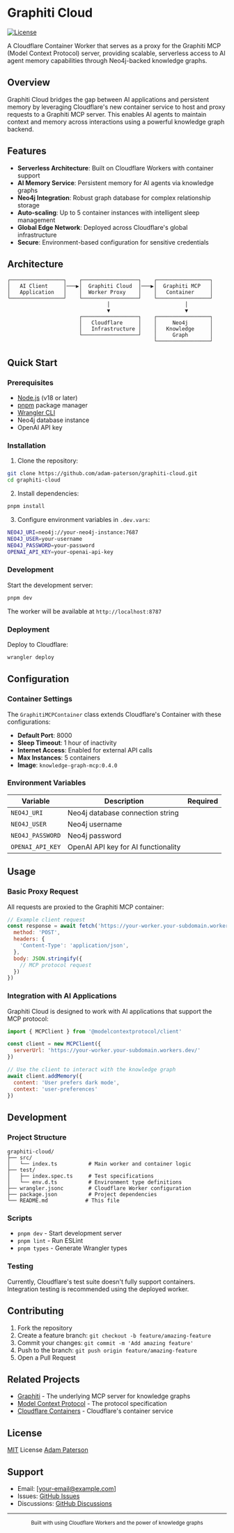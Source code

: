 # Graphiti Cloud

[![License][license-src]][license-href]

A Cloudflare Container Worker that serves as a proxy for the Graphiti MCP (Model Context Protocol) server, providing scalable, serverless access to AI agent memory capabilities through Neo4j-backed knowledge graphs.

## Overview

Graphiti Cloud bridges the gap between AI applications and persistent memory by leveraging Cloudflare's new container service to host and proxy requests to a Graphiti MCP server. This enables AI agents to maintain context and memory across interactions using a powerful knowledge graph backend.

## Features

- **Serverless Architecture**: Built on Cloudflare Workers with container support
- **AI Memory Service**: Persistent memory for AI agents via knowledge graphs
- **Neo4j Integration**: Robust graph database for complex relationship storage
- **Auto-scaling**: Up to 5 container instances with intelligent sleep management
- **Global Edge Network**: Deployed across Cloudflare's global infrastructure
- **Secure**: Environment-based configuration for sensitive credentials

## Architecture

```
┌─────────────────┐    ┌──────────────────┐    ┌─────────────────┐
│   AI Client     │───▶│  Graphiti Cloud  │───▶│  Graphiti MCP   │
│   Application   │    │  Worker Proxy    │    │   Container     │
└─────────────────┘    └──────────────────┘    └─────────────────┘
                                │                        │
                                ▼                        ▼
                       ┌──────────────────┐    ┌─────────────────┐
                       │   Cloudflare     │    │     Neo4j       │
                       │   Infrastructure │    │   Knowledge     │
                       └──────────────────┘    │     Graph       │
                                               └─────────────────┘
```

## Quick Start

### Prerequisites

- [Node.js](https://nodejs.org/) (v18 or later)
- [pnpm](https://pnpm.io/) package manager
- [Wrangler CLI](https://developers.cloudflare.com/workers/wrangler/)
- Neo4j database instance
- OpenAI API key

### Installation

1. Clone the repository:
```bash
git clone https://github.com/adam-paterson/graphiti-cloud.git
cd graphiti-cloud
```

2. Install dependencies:
```bash
pnpm install
```

3. Configure environment variables in `.dev.vars`:
```bash
NEO4J_URI=neo4j://your-neo4j-instance:7687
NEO4J_USER=your-username
NEO4J_PASSWORD=your-password
OPENAI_API_KEY=your-openai-api-key
```

### Development

Start the development server:
```bash
pnpm dev
```

The worker will be available at `http://localhost:8787`

### Deployment

Deploy to Cloudflare:
```bash
wrangler deploy
```

## Configuration

### Container Settings

The `GraphitiMCPContainer` class extends Cloudflare's Container with these configurations:

- **Default Port**: 8000
- **Sleep Timeout**: 1 hour of inactivity
- **Internet Access**: Enabled for external API calls
- **Max Instances**: 5 containers
- **Image**: `knowledge-graph-mcp:0.4.0`

### Environment Variables

| Variable | Description | Required |
|----------|-------------|----------|
| `NEO4J_URI` | Neo4j database connection string |
| `NEO4J_USER` | Neo4j username |
| `NEO4J_PASSWORD` | Neo4j password |
| `OPENAI_API_KEY` | OpenAI API key for AI functionality |

## Usage

### Basic Proxy Request

All requests are proxied to the Graphiti MCP container:

```javascript
// Example client request
const response = await fetch('https://your-worker.your-subdomain.workers.dev/', {
  method: 'POST',
  headers: {
    'Content-Type': 'application/json',
  },
  body: JSON.stringify({
    // MCP protocol request
  })
})
```

### Integration with AI Applications

Graphiti Cloud is designed to work with AI applications that support the MCP protocol:

```javascript
import { MCPClient } from '@modelcontextprotocol/client'

const client = new MCPClient({
  serverUrl: 'https://your-worker.your-subdomain.workers.dev/'
})

// Use the client to interact with the knowledge graph
await client.addMemory({
  content: 'User prefers dark mode',
  context: 'user-preferences'
})
```

## Development

### Project Structure

```
graphiti-cloud/
├── src/
│   └── index.ts          # Main worker and container logic
├── test/
│   ├── index.spec.ts     # Test specifications
│   └── env.d.ts          # Environment type definitions
├── wrangler.jsonc        # Cloudflare Worker configuration
├── package.json          # Project dependencies
└── README.md            # This file
```

### Scripts

- `pnpm dev` - Start development server
- `pnpm lint` - Run ESLint
- `pnpm types` - Generate Wrangler types

### Testing

Currently, Cloudflare's test suite doesn't fully support containers. Integration testing is recommended using the deployed worker.

## Contributing

1. Fork the repository
2. Create a feature branch: `git checkout -b feature/amazing-feature`
3. Commit your changes: `git commit -m 'Add amazing feature'`
4. Push to the branch: `git push origin feature/amazing-feature`
5. Open a Pull Request

## Related Projects

- [Graphiti](https://github.com/getzep/graphiti) - The underlying MCP server for knowledge graphs
- [Model Context Protocol](https://modelcontextprotocol.io/) - The protocol specification
- [Cloudflare Containers](https://developers.cloudflare.com/containers/) - Cloudflare's container service

## License

[MIT](./LICENSE.md) License  [Adam Paterson](https://github.com/adam-paterson)

## Support

- Email: [your-email@example.com]
- Issues: [GitHub Issues](https://github.com/adam-paterson/graphiti-cloud/issues)
- Discussions: [GitHub Discussions](https://github.com/adam-paterson/graphiti-cloud/discussions)

---

<p align="center">
  <sub>Built with  using Cloudflare Workers and the power of knowledge graphs</sub>
</p>

<!-- Badges -->
[license-src]: https://img.shields.io/github/license/adam-paterson/graphiti-cloud.svg?style=flat&colorA=080f12&colorB=1fa669
[license-href]: https://github.com/adam-paterson/graphiti-cloud/blob/main/LICENSE.md
